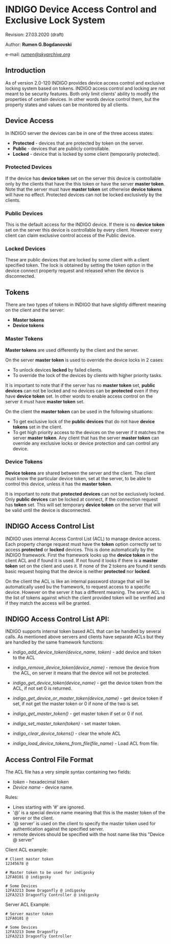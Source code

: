 # INDIGO Device Access Control and Exclusive Lock System
Revision: 27.03.2020 (draft)

Author: **Rumen G.Bogdanovski**

e-mail: *rumen@skyarchive.org*

## Introduction

As of version 2.0-120 INDIGO provides device access control and exclusive locking system based on tokens. INDIGO access control and locking are not meant to be security features.
Both only limit clients' ability to modify the properties of certain devices. In other words device control them, but the property states and values can be monitored by all clients.

## Device Access
In INDIGO server the devices can be in one of the three access states:
- **Protected** - devices that are protected by token on the server.
- **Public** - devices that are publicly controllable.
- **Locked** - device that is locked by some client (temporarily protected).

### Protected Devices
If the device has **device token** set on the server this device is controllable only by the clients that have the this token or have the server **master token**. Note that the server must have **master token** set otherwise **device tokens** will have no effect. Protected devices can not be locked exclusively by the clients.

### Public Devices
This is the default access for the INDIGO device. If there is no **device token** set on the server this device is controllable by every client. However every client can claim exclusive control access of the Public device.

### Locked Devices
These are public devices that are locked by some client with a client specified token. The lock is obtained by setting the token option in the device connect property request and released when the device is disconnected.


## Tokens
There are two types of tokens in INDIGO that have slightly different meaning on the client and the server:

- **Master tokens**
- **Device tokens**

### Master Tokens
**Master tokens** are used differently by the client and the server.

On the server **master token** is used to override the device locks in 2 cases:
- To unlock devices **locked** by failed clients.
- To override the lock of the devices by clients with higher priority tasks.

It is important to note that if the server has no **master token** set, **public devices** can not be locked and no devices can be **protected** even if they have **device token** set. In other words to enable access control on the server it must have **master token** set.

On the client the **master token** can be used in the following situations:
- To get exclusive lock of the **public devices** that do not have **device tokens** set in the client.
- To get high priority access to the devices on the server if it matches the server **master token**. Any client that has the server **master token** can override any exclusive locks or device protection and can control any device.

### Device Tokens
**Device tokens** are shared between the server and the client. The client must know the particular device token, set at the server, to be able to control this device, unless it has the **master token**.

It is important to note that **protected devices** can not be exclusively locked. Only **public devices** can be locked at connect, if the connection request has **token** set. This will set temporary **device token** on the server that will be valid until the device is disconnected.

## INDIGO Access Control List

INDIGO uses internal Access Control List (ACL) to manage device access. Each property change request must have the **token** option correctly set to access **protected** or **locked** devices. This is done automatically by the INDIGO framework. First the framework looks up the **device token** in the client ACL and if found it is used. If not found it looks if there is a **master token** set on the client and uses it. If none of the 2 tokens are found it sends basic request hoping that the device is neither **protected** nor **locked**.

On the client the ACL is like an internal password storage that will be automatically used bu the framework, to request access to a specific device. However on the server it has a different meaning. The server ACL is the list of tokens against which the client provided token will be verified and if they match the access will be granted.

## INDIGO Access Control List API:

INDIGO supports internal token based ACL that can be handled by several calls. As mentioned above servers and clients have separate ACLs but they are handled by the same framework functions:

- *indigo_add_device_token(device_name, token)* - add device and token to the ACL

- *indigo_remove_device_token(device_name)* - remove the device from the ACL, on server it means that the device will not be protected.

- *indigo_get_device_token(device_name)* - get the device token from the ACL, if not set 0 is returned.

- *indigo_get_device_or_master_token(device_name)* - get device token if set, if not get the master token or 0 if none of the two is set.

- *indigo_get_master_token()* - get master token if set or 0 if not.

- *indigo_set_master_token(token)* - set master token.

- *indigo_clear_device_tokens()* - clear the whole ACL

- *indigo_load_device_tokens_from_file(file_name)* - Load ACL from file.

## Access Control File Format
The ACL file has a very simple syntax containing two fields:
- *token* - hexadecimal token
- *Device name* - device name.

Rules:
- Lines starting with '#' are ignored.
- '@' is a special device name meaning that this is the master token of the server or the client.
- '@ server' is used on the client to specify the master token used for authentication against the specified server.
- remote devices should be specified with the host name like this "Device @ server"

Client ACL example:
```
# Client master token
12345678 @

# Master token to be used for indigosky
12FA0101 @ indigosky

# Some Devices
12FA3213 Dome Dragonfly @ indigosky
12FA3213 Dragonfly Controller @ indigosky
```

Server ACL Example:
```
# Server master token
12FA0101 @

# Some Devices
12FA3213 Dome Dragonfly
12FA3213 Dragonfly Controller
```
